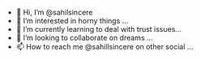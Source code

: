 - 👋 Hi, I’m @sahilsincere
- 👀 I’m interested in horny things ...
- 🌱 I’m currently learning to deal with trust issues...
- 💞️ I’m looking to collaborate on dreams ...
- 📫 How to reach me @sahillsincere on other social ...

<!---
sahilsincere/sahilsincere is a ✨ special ✨ repository because its `README.md` (this file) appears on your GitHub profile.
You can click the Preview link to take a look at your changes.
--->
